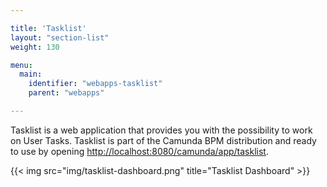 ```yaml
---

title: 'Tasklist'
layout: "section-list"
weight: 130

menu:
  main:
    identifier: "webapps-tasklist"
    parent: "webapps"

---
```


Tasklist is a web application that provides you with the possibility to work on User Tasks. Tasklist is part of the Camunda BPM distribution and ready to use by opening [http://localhost:8080/camunda/app/tasklist](http://localhost:8080/camunda/app/tasklist).

{{< img src="img/tasklist-dashboard.png" title="Tasklist Dashboard" >}}
